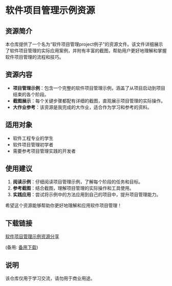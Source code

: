 # 软件项目管理示例资源

## 资源简介

本仓库提供了一个名为“软件项目管理project例子”的资源文件。该文件详细展示了软件项目管理的实际应用案例，并附有丰富的截图，帮助用户更好地理解和掌握软件项目管理的流程和技巧。

## 资源内容

- **项目管理示例**：包含一个完整的软件项目管理示例，涵盖了从项目启动到项目结束的各个阶段。
- **截图展示**：每个关键步骤都配有详细的截图，直观展示项目管理的实际操作。
- **大作业参考**：该资源是我完成的大作业，适合作为学习和参考的资料。

## 适用对象

- 软件工程专业的学生
- 软件项目管理初学者
- 需要参考项目管理实践的开发者

## 使用建议

1. **阅读示例**：仔细阅读项目管理示例，了解每个阶段的任务和目标。
2. **参考截图**：结合截图，理解项目管理的实际操作和工具使用。
3. **实践应用**：尝试将示例中的方法应用到自己的项目中，提升项目管理能力。

希望这个资源能够帮助你更好地理解和应用软件项目管理！

## 下载链接
[软件项目管理示例资源分享](https://pan.quark.cn/s/3eeaec2250eb) 

(备用: [备用下载](https://pan.baidu.com/s/1dVLVtOADfOYz_5dTwo8l5w?pwd=1234))

## 说明

该仓库仅用于学习交流，请勿用于商业用途。
